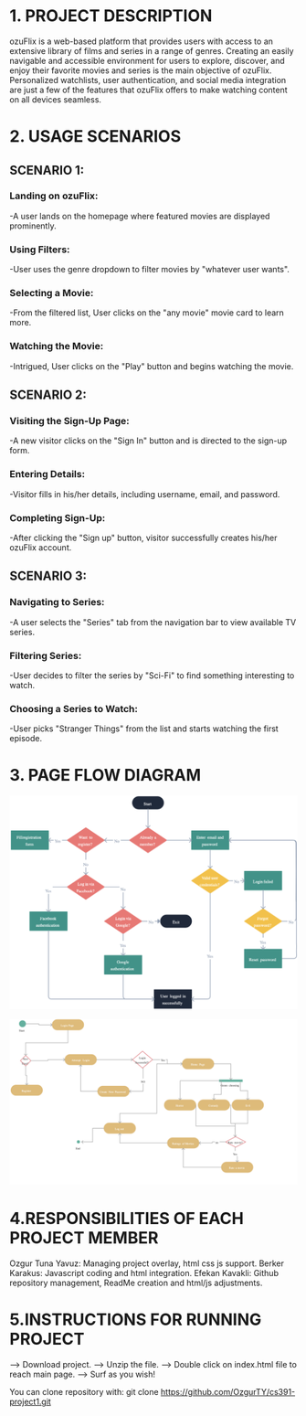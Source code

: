 # 1. PROJECT DESCRIPTION
ozuFlix is a web-based platform that provides users with access to an extensive library of films and series in a range of genres. Creating an easily navigable and accessible environment for users to explore, discover, and enjoy their favorite movies and series is the main objective of ozuFlix. Personalized watchlists, user authentication, and social media integration are just a few of the features that ozuFlix offers to make watching content on all devices seamless.

# 2. USAGE SCENARIOS

## SCENARIO 1:
### Landing on ozuFlix:
 -A user lands on the homepage where featured movies are displayed prominently.

### Using Filters: 
 -User uses the genre dropdown to filter movies by "whatever user wants".

### Selecting a Movie:
 -From the filtered list, User clicks on the "any movie" movie card to learn more.

### Watching the Movie:
 -Intrigued, User clicks on the "Play" button and begins watching the movie.

 
## SCENARIO 2:
### Visiting the Sign-Up Page:
 -A new visitor clicks on the "Sign In" button and is directed to the sign-up form.

### Entering Details: 
-Visitor fills in his/her details, including username, email, and password.

### Completing Sign-Up: 
-After clicking the "Sign up" button, visitor successfully creates his/her ozuFlix account.

## SCENARIO 3:
### Navigating to Series:
-A user selects the "Series" tab from the navigation bar to view available TV series.

### Filtering Series:
-User decides to filter the series by "Sci-Fi" to find something interesting to watch.

### Choosing a Series to Watch: 
-User picks "Stranger Things" from the list and starts watching the first episode.


# 3. PAGE FLOW DIAGRAM
![alt text](image.png)

![alt text](image-4.png)


# 4.RESPONSIBILITIES OF EACH PROJECT MEMBER

Ozgur Tuna Yavuz: Managing project overlay, html css js support.
Berker Karakus: Javascript coding and html integration.
Efekan Kavakli: Github repository management, ReadMe creation and html/js adjustments.





# 5.INSTRUCTIONS FOR RUNNING PROJECT

--> Download project.
--> Unzip the file.
--> Double click on index.html file to reach main page.
--> Surf as you wish!

You can clone repository with: git clone https://github.com/OzgurTY/cs391-project1.git



